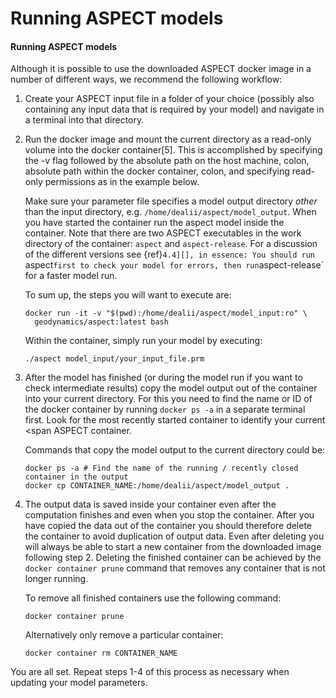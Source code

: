 
# Running ASPECT models

#### Running ASPECT models

Although it is possible to use the downloaded
ASPECT docker image in a number of different ways, we
recommend the following workflow:

1.  Create your ASPECT input file in a folder
    of your choice (possibly also containing any input data that is required
    by your model) and navigate in a terminal into that directory.

2.  Run the docker image and mount the current directory as a read-only volume
    into the docker container[5]. This is accomplished by specifying the -v
    flag followed by the absolute path on the host machine, colon, absolute
    path within the docker container, colon, and specifying read-only
    permissions as in the example below.

    Make sure your parameter file specifies a model output directory *other*
    than the input directory, e.g. `/home/dealii/aspect/model_output`. When
    you have started the container run the aspect model inside the container.
    Note that there are two ASPECT executables
    in the work directory of the container: `aspect` and `aspect-release`. For
    a discussion of the different versions see {ref}`4.4][], in
    essence: You should run `aspect` first to check your model for errors,
    then run `aspect-release` for a faster model run.

    To sum up, the steps you will want to execute are:

    ``` ksh
    docker run -it -v "$(pwd):/home/dealii/aspect/model_input:ro" \
      geodynamics/aspect:latest bash
    ```

    Within the container, simply run your model by executing:

    ``` ksh
    ./aspect model_input/your_input_file.prm
    ```

3.  After the model has finished (or during the model run if you want to check
    intermediate results) copy the model output out of the container into your
    current directory. For this you need to find the name or ID of the docker
    container by running `docker ps -a` in a separate terminal first. Look for
    the most recently started container to identify your current <span
    ASPECT container.

    Commands that copy the model output to the current directory could be:

    ``` ksh
    docker ps -a # Find the name of the running / recently closed container in the output
    docker cp CONTAINER_NAME:/home/dealii/aspect/model_output .
    ```

4.  The output data is saved inside your container even after the computation
    finishes and even when you stop the container. After you have copied the
    data out of the container you should therefore delete the container to
    avoid duplication of output data. Even after deleting you will always be
    able to start a new container from the downloaded image following step 2.
    Deleting the finished container can be achieved by the
    `docker container prune` command that removes any container that is not
    longer running.

    <div class="center">

    </div>

    To remove all finished containers use the following command:

    ``` ksh
    docker container prune
    ```

    Alternatively only remove a particular container:

    ``` ksh
    docker container rm CONTAINER_NAME
    ```

You are all set. Repeat steps 1-4 of this process as necessary when updating
your model parameters.
